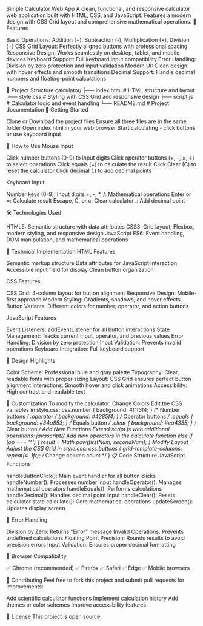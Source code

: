 Simple Calculator Web App
A clean, functional, and responsive calculator web application built with HTML, CSS, and JavaScript. Features a modern design with CSS Grid layout and comprehensive mathematical operations.
🌟 Features

Basic Operations: Addition (+), Subtraction (-), Multiplication (×), Division (÷)
CSS Grid Layout: Perfectly aligned buttons with professional spacing
Responsive Design: Works seamlessly on desktop, tablet, and mobile devices
Keyboard Support: Full keyboard input compatibility
Error Handling: Division by zero protection and input validation
Modern UI: Clean design with hover effects and smooth transitions
Decimal Support: Handle decimal numbers and floating-point calculations

📁 Project Structure
calculator/
├── index.html          # HTML structure and layout
├── style.css          # Styling with CSS Grid and responsive design
├── script.js          # Calculator logic and event handling
└── README.md          # Project documentation
🚀 Getting Started

Clone or Download the project files
Ensure all three files are in the same folder
Open index.html in your web browser
Start calculating - click buttons or use keyboard input

🎯 How to Use
Mouse Input

Click number buttons (0-9) to input digits
Click operator buttons (+, -, ×, ÷) to select operations
Click equals (=) to calculate the result
Click Clear (C) to reset the calculator
Click decimal (.) to add decimal points

Keyboard Input

Number keys (0-9): Input digits
+, -, *, /: Mathematical operations
Enter or =: Calculate result
Escape, C, or c: Clear calculator
.: Add decimal point

🛠️ Technologies Used

HTML5: Semantic structure with data attributes
CSS3: Grid layout, Flexbox, modern styling, and responsive design
JavaScript ES6: Event handling, DOM manipulation, and mathematical operations

📱 Technical Implementation
HTML Features

Semantic markup structure
Data attributes for JavaScript interaction
Accessible input field for display
Clean button organization

CSS Features

CSS Grid: 4-column layout for button alignment
Responsive Design: Mobile-first approach
Modern Styling: Gradients, shadows, and hover effects
Button Variants: Different colors for number, operator, and action buttons

JavaScript Features

Event Listeners: addEventListener for all button interactions
State Management: Tracks current input, operator, and previous values
Error Handling: Division by zero protection
Input Validation: Prevents invalid operations
Keyboard Integration: Full keyboard support

🎨 Design Highlights

Color Scheme: Professional blue and gray palette
Typography: Clear, readable fonts with proper sizing
Layout: CSS Grid ensures perfect button alignment
Interactions: Smooth hover and click animations
Accessibility: High contrast and readable text

🔧 Customization
To modify the calculator:
Change Colors
Edit the CSS variables in style.css:
css.number { background: #f1f3f4; }      /* Number buttons */
.operator { background: #4285f4; }    /* Operator buttons */
.equals { background: #34a853; }      /* Equals button */
.clear { background: #ea4335; }       /* Clear button */
Add New Functions
Extend script.js with additional operations:
javascript// Add new operators in the calculate function
else if (op === '^') {
    result = Math.pow(firstNum, secondNum);
}
Modify Layout
Adjust the CSS Grid in style.css:
css.buttons {
    grid-template-columns: repeat(4, 1fr); /* Change column count */
}
📋 Code Structure
JavaScript Functions

handleButtonClick(): Main event handler for all button clicks
handleNumber(): Processes number input
handleOperator(): Manages mathematical operators
handleEquals(): Performs calculations
handleDecimal(): Handles decimal point input
handleClear(): Resets calculator state
calculate(): Core mathematical operations
updateScreen(): Updates display screen

🐛 Error Handling

Division by Zero: Returns "Error" message
Invalid Operations: Prevents undefined calculations
Floating Point Precision: Rounds results to avoid precision errors
Input Validation: Ensures proper decimal formatting

📱 Browser Compatibility

✅ Chrome (recommended)
✅ Firefox
✅ Safari
✅ Edge
✅ Mobile browsers

🤝 Contributing
Feel free to fork this project and submit pull requests for improvements:

Add scientific calculator functions
Implement calculation history
Add themes or color schemes
Improve accessibility features

📄 License
This project is open source.
